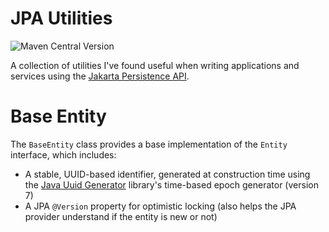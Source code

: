 # JPA Utilities
![Maven Central Version](https://img.shields.io/maven-central/v/org.jwcarman.jpa/jpa-utils)

A collection of utilities I've found useful when writing applications and services using 
the [Jakarta Persistence API](https://jakarta.ee/specifications/persistence/).

# Base Entity
The `BaseEntity` class provides a base implementation of the `Entity` interface, which includes:
- A stable, UUID-based identifier, generated at construction time using the [Java Uuid Generator](https://github.com/cowtowncoder/java-uuid-generator) library's time-based epoch generator (version 7)
- A JPA `@Version` property for optimistic locking (also helps the JPA provider understand if the entity is new or not)

 
